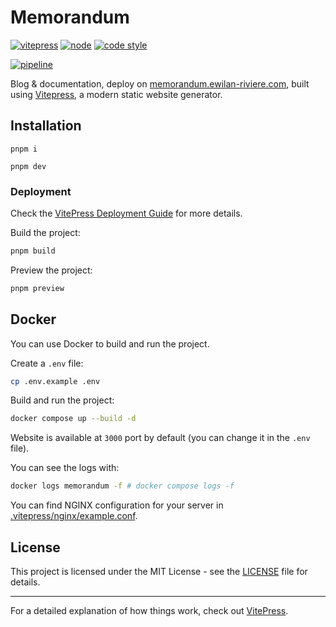 # Memorandum

[![vitepress][vitepress-version-src]][vitepress-version-href]
[![node][node-src]][node-href]
[![code style](https://antfu.me/badge-code-style.svg)](https://github.com/antfu/eslint-config)

[![pipeline](https://gitlab.com/kiwilan/memorandum/badges/main/pipeline.svg)](https://gitlab.com/kiwilan/memorandum)

Blog & documentation, deploy on [memorandum.ewilan-riviere.com](https://memorandum.ewilan-riviere.com), built using [Vitepress](https://vitepress.dev/), a modern static website generator.

## Installation

```
pnpm i
```

```
pnpm dev
```

### Deployment

Check the [VitePress Deployment Guide](https://vitepress.dev/guide/deploy) for more details.

Build the project:

```sh
pnpm build
```

Preview the project:

```sh
pnpm preview
```

## Docker

You can use Docker to build and run the project.

Create a `.env` file:

```sh
cp .env.example .env
```

Build and run the project:

```sh
docker compose up --build -d
```

Website is available at `3000` port by default (you can change it in the `.env` file).

You can see the logs with:

```sh
docker logs memorandum -f # docker compose logs -f
```

You can find NGINX configuration for your server in [.vitepress/nginx/example.conf](.vitepress/nginx/example.conf).

## License

This project is licensed under the MIT License - see the [LICENSE](LICENSE) file for details.

---

For a detailed explanation of how things work, check out [VitePress](https://vitepress.dev/).

[vitepress-version-src]: https://img.shields.io/badge/dynamic/json?label=VitePress&query=devDependencies[%27vitepress%27]&url=https://raw.githubusercontent.com/ewilan-riviere/memorandum/main/package.json&color=28CF8D&logo=vitepress&logoColor=ffffff&labelColor=18181b
[vitepress-version-href]: https://vitepress.dev/
[node-src]: https://img.shields.io/badge/dynamic/json?label=Node.js&query=engines[%27node%27]&url=https://raw.githubusercontent.com/ewilan-riviere/memorandum/main/package.json&color=28CF8D&labelColor=18181b
[node-href]: https://nodejs.org/en
